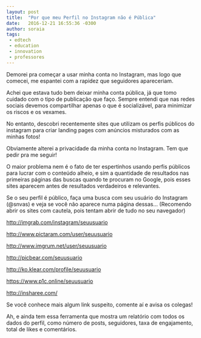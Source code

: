 ```yaml
---
layout: post
title:  "Por que meu Perfil no Instagram não é Pública"
date:   2016-12-21 16:55:36 -0300
author: soraia
tags: 
 - edtech 
 - education 
 - innovation
 - professores
---
```

Demorei pra começar a usar minha conta no Instagram, mas logo que comecei, me espantei com a rapidez que seguidores apareceriam. 

Achei que estava tudo bem deixar minha conta pública, já que tomo cuidado com o tipo de publicação que faço. Sempre entendi que nas redes sociais devemos compartilhar apenas o que é socializável, para minimizar os riscos e os vexames.

No entanto, descobri recentemente sites que utilizam os perfis públicos do instagram para criar landing pages com anúncios misturados com as minhas fotos! 

Obviamente alterei a privacidade da minha conta no Instagram. Tem que pedir pra me seguir!

O maior problema nem é o fato de ter espertinhos usando perfis públicos para lucrar com o conteúdo alheio, e sim a quantidade de resultados nas primeiras páginas das buscas quando te procuram no Google, pois esses sites aparecem antes de resultados verdadeiros e relevantes.

Se o seu perfil é público, faça uma busca com seu usuário do Instagram (@snvas) e veja se você não aparece numa página dessas... (Recomendo abrir os sites com cautela, pois tentam abrir de tudo no seu navegador)

http://imgrab.com/instagram/seuusuario

http://www.pictaram.com/user/seuusuario

http://www.imgrum.net/user/seuusuario

http://picbear.com/seuusuario

http://ko.klear.com/profile/seuusuario

https://www.p1c.online/seuusuario

http://insharee.com/

Se você conhece mais algum link suspeito, comente aí e avisa os colegas!

Ah, e ainda tem essa ferramenta que mostra um relatório com todos os dados do perfil, como número de posts, seguidores, taxa de engajamento, total de likes e comentários.